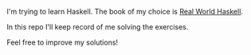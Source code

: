 I'm trying to learn Haskell.  The book of my choice is
[Real World Haskell](http://book.realworldhaskell.org/).

In this repo I'll keep record of me solving the exercises.

Feel free to improve my solutions!

